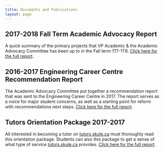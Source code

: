 ```yaml
---
title: Documents and Publications
layout: page
---
```



## 2017-2018 Fall Term Academic Advocacy Report

A quick summary of the primary projects that VP Academic & the Academic Advocacy Committee has been up to in the Fall term 1T7-1T8. [Click here for the full report](https://drive.google.com/file/d/1XzxqgPhDdB9XHSlUlxwsn1v9iX-d2aGS/view?usp=sharing).

## 2016-2017 Engineering Career Centre Recommendation Report 

The Academic Advocacy Committee put together a recommendation report that was sent to the Engineering Career Centre in 2017. The report serves as a voice for major student concerns, as well as a starting point for reform with recommendations next steps. [Click here for the full report](/academics/files/final-engineering-career-centre-reccomenation-report.pdf).

## Tutors Orientation Package 2017-2017 

 All interested in becoming a tutor on [tutors.skule.ca](https://tutors.skule.ca/) must thoroughly read this orientation package. Students can also this package to get a sense of what type of service [tutors.skule.ca](https://tutors.skule.ca/) provides. [Click here for the full report](https://drive.google.com/file/d/1ikrGjAoFoPWDb58ZzUzsRSDVsMfDH9Q2/view?usp=sharing).
